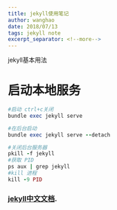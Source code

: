 ```yaml
---
title: jekyll使用笔记
author: wanghao
date: 2018/07/13
tags: jekyll note
excerpt_separator: <!--more-->
---
```


jekyll基本用法
<!--more-->

# 启动本地服务
```ruby
#启动 ctrl+c关闭
bundle exec jekyll serve

#在后台启动
bundle exec jekyll serve --detach

#关闭后台服务器
pkill -f jekyll
#获取 PID
ps aux | grep jekyll
#kill 进程
kill -9 PID
```

### [jekyll中文文档](http://jekyllcn.com/docs/home/).


